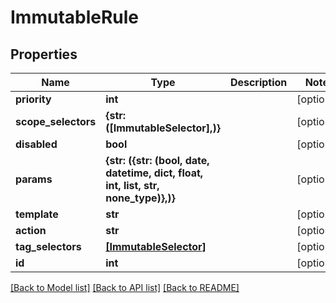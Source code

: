 # ImmutableRule


## Properties
Name | Type | Description | Notes
------------ | ------------- | ------------- | -------------
**priority** | **int** |  | [optional] 
**scope_selectors** | **{str: ([ImmutableSelector],)}** |  | [optional] 
**disabled** | **bool** |  | [optional] 
**params** | **{str: ({str: (bool, date, datetime, dict, float, int, list, str, none_type)},)}** |  | [optional] 
**template** | **str** |  | [optional] 
**action** | **str** |  | [optional] 
**tag_selectors** | [**[ImmutableSelector]**](ImmutableSelector.md) |  | [optional] 
**id** | **int** |  | [optional] 

[[Back to Model list]](../README.md#documentation-for-models) [[Back to API list]](../README.md#documentation-for-api-endpoints) [[Back to README]](../README.md)


